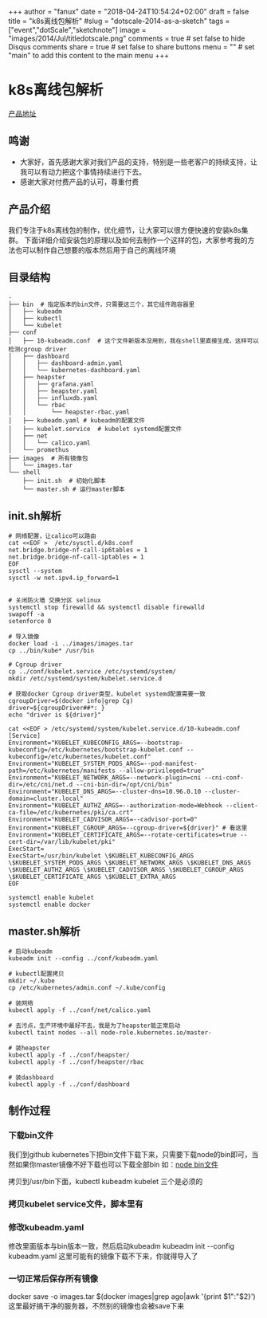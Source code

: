+++
author = "fanux"
date = "2018-04-24T10:54:24+02:00"
draft = false
title = "k8s离线包解析"
#slug = "dotscale-2014-as-a-sketch"
tags = ["event","dotScale","sketchnote"]
image = "images/2014/Jul/titledotscale.png"
comments = true     # set false to hide Disqus comments
share = true        # set false to share buttons
menu = ""           # set "main" to add this content to the main menu
+++

# k8s离线包解析
[产品地址](http://sealyun.com/pro/products/)
## 鸣谢
* 大家好，首先感谢大家对我们产品的支持，特别是一些老客户的持续支持，让我可以有动力把这个事情持续进行下去。
* 感谢大家对付费产品的认可，尊重付费

## 产品介绍
我们专注于k8s离线包的制作，优化细节，让大家可以很方便快速的安装k8s集群。
下面详细介绍安装包的原理以及如何去制作一个这样的包，大家参考我的方法也可以制作自己想要的版本然后用于自己的离线环境
<!--more-->

## 目录结构
```
.
├── bin  # 指定版本的bin文件，只需要这三个，其它组件跑容器里
│   ├── kubeadm
│   ├── kubectl
│   └── kubelet
├── conf
│   ├── 10-kubeadm.conf  # 这个文件新版本没用到，我在shell里直接生成，这样可以检测cgroup driver
│   ├── dashboard
│   │   ├── dashboard-admin.yaml
│   │   └── kubernetes-dashboard.yaml
│   ├── heapster
│   │   ├── grafana.yaml
│   │   ├── heapster.yaml
│   │   ├── influxdb.yaml
│   │   └── rbac
│   │       └── heapster-rbac.yaml
│   ├── kubeadm.yaml # kubeadm的配置文件
│   ├── kubelet.service  # kubelet systemd配置文件
│   ├── net
│   │   └── calico.yaml
│   └── promethus
├── images  # 所有镜像包
│   └── images.tar
└── shell
    ├── init.sh  # 初始化脚本
    └── master.sh # 运行master脚本
```

## init.sh解析
```
# 网络配置，让calico可以路由
cat <<EOF >  /etc/sysctl.d/k8s.conf
net.bridge.bridge-nf-call-ip6tables = 1
net.bridge.bridge-nf-call-iptables = 1
EOF
sysctl --system
sysctl -w net.ipv4.ip_forward=1


# 关闭防火墙 交换分区 selinux
systemctl stop firewalld && systemctl disable firewalld
swapoff -a
setenforce 0

# 导入镜像
docker load -i ../images/images.tar
cp ../bin/kube* /usr/bin

# Cgroup driver
cp ../conf/kubelet.service /etc/systemd/system/
mkdir /etc/systemd/system/kubelet.service.d

# 获取docker Cgroup driver类型，kubelet systemd配置需要一致
cgroupDriver=$(docker info|grep Cg)
driver=${cgroupDriver##*: }
echo "driver is ${driver}"

cat <<EOF > /etc/systemd/system/kubelet.service.d/10-kubeadm.conf
[Service]
Environment="KUBELET_KUBECONFIG_ARGS=--bootstrap-kubeconfig=/etc/kubernetes/bootstrap-kubelet.conf --kubeconfig=/etc/kubernetes/kubelet.conf"
Environment="KUBELET_SYSTEM_PODS_ARGS=--pod-manifest-path=/etc/kubernetes/manifests --allow-privileged=true"
Environment="KUBELET_NETWORK_ARGS=--network-plugin=cni --cni-conf-dir=/etc/cni/net.d --cni-bin-dir=/opt/cni/bin"
Environment="KUBELET_DNS_ARGS=--cluster-dns=10.96.0.10 --cluster-domain=cluster.local"
Environment="KUBELET_AUTHZ_ARGS=--authorization-mode=Webhook --client-ca-file=/etc/kubernetes/pki/ca.crt"
Environment="KUBELET_CADVISOR_ARGS=--cadvisor-port=0"
Environment="KUBELET_CGROUP_ARGS=--cgroup-driver=${driver}" # 看这里
Environment="KUBELET_CERTIFICATE_ARGS=--rotate-certificates=true --cert-dir=/var/lib/kubelet/pki"
ExecStart=
ExecStart=/usr/bin/kubelet \$KUBELET_KUBECONFIG_ARGS \$KUBELET_SYSTEM_PODS_ARGS \$KUBELET_NETWORK_ARGS \$KUBELET_DNS_ARGS \$KUBELET_AUTHZ_ARGS \$KUBELET_CADVISOR_ARGS \$KUBELET_CGROUP_ARGS \$KUBELET_CERTIFICATE_ARGS \$KUBELET_EXTRA_ARGS
EOF

systemctl enable kubelet
systemctl enable docker
```

## master.sh解析
```
# 启动kubeadm
kubeadm init --config ../conf/kubeadm.yaml

# kubectl配置拷贝
mkdir ~/.kube
cp /etc/kubernetes/admin.conf ~/.kube/config

# 装网络
kubectl apply -f ../conf/net/calico.yaml

# 去污点，生产环境中最好不去，我是为了heapster能正常启动
kubectl taint nodes --all node-role.kubernetes.io/master-

# 装heapster
kubectl apply -f ../conf/heapster/
kubectl apply -f ../conf/heapster/rbac

# 装dashboard
kubectl apply -f ../conf/dashboard
```

## 制作过程

### 下载bin文件
我们到github kubernetes下把bin文件下载下来，只需要下载node的bin即可，当然如果你master镜像不好下载也可以下载全部bin
如：[node bin文件](https://dl.k8s.io/v1.10.3/kubernetes-node-linux-amd64.tar.gz)

拷贝到/usr/bin下面，kubectl kubeadm kubelet 三个是必须的

### 拷贝kubelet service文件，脚本里有

### 修改kubeadm.yaml
修改里面版本与bin版本一致，然后启动kubeadm  kubeadm init --config kubeadm.yaml
这里可能有的镜像下载不下来，你就得导入了

### 一切正常后保存所有镜像
docker save -o images.tar $(docker images|grep ago|awk '{print $1":"$2}')
这里最好搞干净的服务器，不然别的镜像也会被save下来


